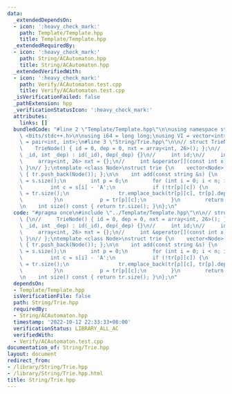 ```yaml
---
data:
  _extendedDependsOn:
  - icon: ':heavy_check_mark:'
    path: Template/Template.hpp
    title: Template/Template.hpp
  _extendedRequiredBy:
  - icon: ':heavy_check_mark:'
    path: String/ACAutomaton.hpp
    title: String/ACAutomaton.hpp
  _extendedVerifiedWith:
  - icon: ':heavy_check_mark:'
    path: Verify/ACAutomaton.test.cpp
    title: Verify/ACAutomaton.test.cpp
  _isVerificationFailed: false
  _pathExtension: hpp
  _verificationStatusIcon: ':heavy_check_mark:'
  attributes:
    links: []
  bundledCode: "#line 2 \"Template/Template.hpp\"\n\nusing namespace std;\n\n#include\
    \ <bits/stdc++.h>\n\nusing i64 = long long;\nusing VI = vector<int>;\nusing pii\
    \ = pair<int, int>;\n#line 3 \"String/Trie.hpp\"\n\n// struct TrieNode {\n// \
    \    TrieNode() { id = 0, dep = 0, nxt = array<int, 26>(); };\n//     TrieNode(int\
    \ _id, int _dep) : id(_id), dep(_dep) {}\n//     int id;\n//     int dep;\n//\
    \     array<int, 26> nxt = {};\n//     int &operator[](const int x) { return this->nxt[x];\
    \ }\n// };\ntemplate <class Node>\nstruct trie {\n    vector<Node> tr;\n    trie()\
    \ { tr.push_back(Node()); };\n\n    int add(const string &s) {\n        int n\
    \ = s.size();\n        int p = 0;\n        for (int i = 0; i < n; i++) {\n   \
    \         int c = s[i] - 'A';\n            if (!tr[p][c]) {\n                tr[p][c]\
    \ = tr.size();\n                tr.emplace_back(tr[p][c], tr[p].dep + 1);\n  \
    \          }\n            p = tr[p][c];\n        }\n        return p;\n    }\n\
    \n    int size() const { return tr.size(); }\n};\n"
  code: "#pragma once\n#include \"../Template/Template.hpp\"\n\n// struct TrieNode\
    \ {\n//     TrieNode() { id = 0, dep = 0, nxt = array<int, 26>(); };\n//     TrieNode(int\
    \ _id, int _dep) : id(_id), dep(_dep) {}\n//     int id;\n//     int dep;\n//\
    \     array<int, 26> nxt = {};\n//     int &operator[](const int x) { return this->nxt[x];\
    \ }\n// };\ntemplate <class Node>\nstruct trie {\n    vector<Node> tr;\n    trie()\
    \ { tr.push_back(Node()); };\n\n    int add(const string &s) {\n        int n\
    \ = s.size();\n        int p = 0;\n        for (int i = 0; i < n; i++) {\n   \
    \         int c = s[i] - 'A';\n            if (!tr[p][c]) {\n                tr[p][c]\
    \ = tr.size();\n                tr.emplace_back(tr[p][c], tr[p].dep + 1);\n  \
    \          }\n            p = tr[p][c];\n        }\n        return p;\n    }\n\
    \n    int size() const { return tr.size(); }\n};\n"
  dependsOn:
  - Template/Template.hpp
  isVerificationFile: false
  path: String/Trie.hpp
  requiredBy:
  - String/ACAutomaton.hpp
  timestamp: '2022-10-12 22:33:33+08:00'
  verificationStatus: LIBRARY_ALL_AC
  verifiedWith:
  - Verify/ACAutomaton.test.cpp
documentation_of: String/Trie.hpp
layout: document
redirect_from:
- /library/String/Trie.hpp
- /library/String/Trie.hpp.html
title: String/Trie.hpp
---
```

